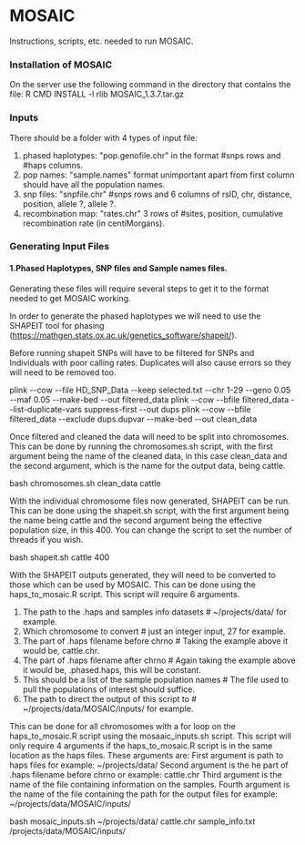 # MOSAIC
Instructions, scripts, etc. needed to run MOSAIC.

### Installation of MOSAIC ###
On the server use the following command in the directory that contains the file:
R CMD INSTALL -l rlib MOSAIC_1.3.7.tar.gz

### Inputs ###
There should be a folder with 4 types of input file:

1. phased haplotypes: "pop.genofile.chr" in the format #snps rows and #haps columns.
2. pop names: "sample.names" format unimportant apart from first column should have all the population names.
3. snp files: "snpfile.chr" #snps rows and 6 columns of rsID, chr, distance, position, allele ?, allele ?. 
4. recombination map: "rates.chr" 3 rows of #sites, position, cumulative recombination rate (in centiMorgans). 

### Generating Input Files ###

#### 1.Phased Haplotypes, SNP files and Sample names files.
Generating these files will require several steps to get it to the format needed to get MOSAIC working. 

In order to generate the phased haplotypes we will need to use the SHAPEIT tool for phasing (https://mathgen.stats.ox.ac.uk/genetics_software/shapeit/).

Before running shapeit SNPs will have to be filtered for SNPs and Individuals with poor calling rates. Duplicates will also cause errors so they will need to be removed too.

plink --cow --file HD_SNP_Data --keep selected.txt --chr 1-29 --geno 0.05 --maf 0.05 --make-bed --out filtered_data
plink --cow --bfile filtered_data --list-duplicate-vars suppress-first --out dups
plink --cow --bfile filtered_data --exclude dups.dupvar --make-bed --out clean_data

Once filtered and cleaned the data will need to be split into chromosomes. This can be done by running the chromosomes.sh script, with the first argument being the name of the cleaned data, in this case clean_data and the second argument, which is the name for the output data, being cattle. 

bash chromosomes.sh clean_data cattle

With the individual chromosome files now generated, SHAPEIT can be run. This can be done using the shapeit.sh script, with the first argument being the name being cattle and the second argument being the effective population size, in this 400. You can change the script to set the number of threads if you wish.

bash shapeit.sh cattle 400

With the SHAPEIT outputs generated, they will need to be converted to those which can be used by MOSAIC. This can be done using the haps_to_mosaic.R script. This script will require 6 arguments. 

1. The path to the .haps and samples info datasets # ~/projects/data/ for example.
2. Which chromosome to convert # just an integer input, 27 for example.
3. The part of .haps filename before chrno # Taking the example above it would be, cattle.chr.
4. The part of .haps filename after chrno # Again taking the example above it would be, .phased.haps, this will be constant.
5. This should be a list of the sample population names # The file used to pull the populations of interest should suffice.
6. The path to direct the output of this script to # ~/projects/data/MOSAIC/inputs/ for example.

This can be done for all chromosomes with a for loop on the haps_to_mosaic.R script using the mosaaic_inputs.sh script. This script will only require 4 arguments if the haps_to_mosaic.R script is in the same location as the haps files. These arguments are:
First argument is path to haps files for example: ~/projects/data/
Second argument is the he part of .haps filename before chrno or example: cattle.chr 
Third argument is the name of the file containing information on the samples. 
Fourth argument is the name of the file containing the path for the output files for example: ~/projects/data/MOSAIC/inputs/

bash mosaic_inputs.sh ~/projects/data/ cattle.chr sample_info.txt /projects/data/MOSAIC/inputs/


